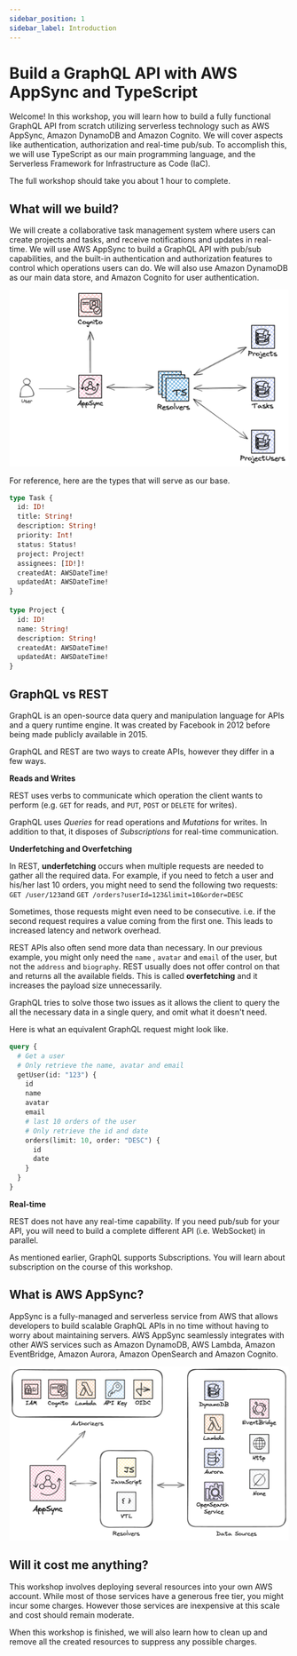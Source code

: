 ```yaml
---
sidebar_position: 1
sidebar_label: Introduction
---
```


# Build a GraphQL API with AWS AppSync and TypeScript

Welcome! In this workshop, you will learn how to build a fully functional GraphQL API from scratch utilizing serverless technology such as AWS AppSync, Amazon DynamoDB and Amazon Cognito. We will cover aspects like authentication, authorization and real-time pub/sub. To accomplish this, we will use TypeScript as our main programming language, and the Serverless Framework for Infrastructure as Code (IaC).

The full workshop should take you about 1 hour to complete.

## What will we build?

We will create a collaborative task management system where users can create projects and tasks, and receive notifications and updates in real-time. We will use AWS AppSync to build a GraphQL API with pub/sub capabilities, and the built-in authentication and authorization features to control which operations users can do. We will also use Amazon DynamoDB as our main data store, and Amazon Cognito for user authentication.

![Project Overview](project-overview.png)

For reference, here are the types that will serve as our base.

```graphql
type Task {
  id: ID!
  title: String!
  description: String!
  priority: Int!
  status: Status!
  project: Project!
  assignees: [ID!]!
  createdAt: AWSDateTime!
  updatedAt: AWSDateTime!
}

type Project {
  id: ID!
  name: String!
  description: String!
  createdAt: AWSDateTime!
  updatedAt: AWSDateTime!
}
```

## GraphQL vs REST

GraphQL is an open-source data query and manipulation language for APIs and a query runtime engine. It was created by Facebook in 2012 before being made publicly available in 2015.

GraphQL and REST are two ways to create APIs, however they differ in a few ways.

**Reads and Writes**

REST uses verbs to communicate which operation the client wants to perform (e.g. `GET` for reads, and `PUT`, `POST` or `DELETE` for writes).

GraphQL uses _Queries_ for read operations and _Mutations_ for writes. In addition to that, it disposes of _Subscriptions_ for real-time communication.

**Underfetching and Overfetching**

In REST, **underfetching** occurs when multiple requests are needed to gather all the required data. For example, if you need to fetch a user and his/her last 10 orders, you might need to send the following two requests: `GET /user/123`and `GET /orders?userId=123&limit=10&order=DESC`

Sometimes, those requests might even need to be consecutive. i.e. if the second request requires a value coming from the first one. This leads to increased latency and network overhead.

REST APIs also often send more data than necessary. In our previous example, you might only need the `name` , `avatar` and `email` of the user, but not the `address` and `biography`. REST usually does not offer control on that and returns all the available fields. This is called **overfetching** and it increases the payload size unnecessarily.

GraphQL tries to solve those two issues as it allows the client to query the all the necessary data in a single query, and omit what it doesn't need.

Here is what an equivalent GraphQL request might look like.

```graphql
query {
  # Get a user
  # Only retrieve the name, avatar and email
  getUser(id: "123") {
    id
    name
    avatar
    email
    # last 10 orders of the user
    # Only retrieve the id and date
    orders(limit: 10, order: "DESC") {
      id
      date
    }
  }
}
```

**Real-time**

REST does not have any real-time capability. If you need pub/sub for your API, you will need to build a complete different API (i.e. WebSocket) in parallel.

As mentioned earlier, GraphQL supports Subscriptions. You will learn about subscription on the course of this workshop.

## What is AWS AppSync?

AppSync is a fully-managed and serverless service from AWS that allows developers to build scalable GraphQL APIs in no time without having to worry about maintaining servers. AWS AppSync seamlessly integrates with other AWS services such as Amazon DynamoDB, AWS Lambda, Amazon EventBridge, Amazon Aurora, Amazon OpenSearch and Amazon Cognito.

![AWS AppSync overview](appsync-overview.png)

## Will it cost me anything?

This workshop involves deploying several resources into your own AWS account. While most of those services have a generous free tier, you might incur some charges. However those services are inexpensive at this scale and cost should remain moderate.

When this workshop is finished, we will also learn how to clean up and remove all the created resources to suppress any possible charges.
